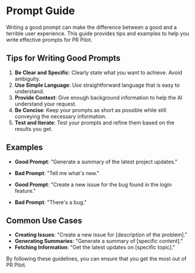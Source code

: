 # Prompt Guide

Writing a good prompt can make the difference between a good and a terrible user experience. This guide provides tips and examples to help you write effective prompts for PR Pilot.

## Tips for Writing Good Prompts

1. **Be Clear and Specific**: Clearly state what you want to achieve. Avoid ambiguity.
2. **Use Simple Language**: Use straightforward language that is easy to understand.
3. **Provide Context**: Give enough background information to help the AI understand your request.
4. **Be Concise**: Keep your prompts as short as possible while still conveying the necessary information.
5. **Test and Iterate**: Test your prompts and refine them based on the results you get.

## Examples

- **Good Prompt**: "Generate a summary of the latest project updates."
- **Bad Prompt**: "Tell me what's new."

- **Good Prompt**: "Create a new issue for the bug found in the login feature."
- **Bad Prompt**: "There's a bug."

## Common Use Cases

- **Creating Issues**: "Create a new issue for [description of the problem]."
- **Generating Summaries**: "Generate a summary of [specific content]."
- **Fetching Information**: "Get the latest updates on [specific topic]."

By following these guidelines, you can ensure that you get the most out of PR Pilot.
